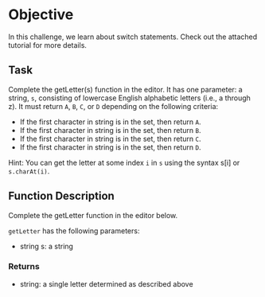 # Objective

In this challenge, we learn about switch statements. Check out the attached tutorial for more details.

## Task

Complete the getLetter(s) function in the editor. It has one parameter: a string, `s`, consisting of lowercase English alphabetic letters (i.e., a through z). It must return `A`, `B`, `C`, or `D` depending on the following criteria:

- If the first character in string is in the set, then return `A`.
- If the first character in string is in the set, then return `B`.
- If the first character in string is in the set, then return `C`.
- If the first character in string is in the set, then return `D`.

Hint: You can get the letter at some index `i` in `s` using the syntax s[i] or `s.charAt(i)`.

## Function Description

Complete the getLetter function in the editor below.

`getLetter` has the following parameters:
- string s: a string

### Returns
- string: a single letter determined as described above
